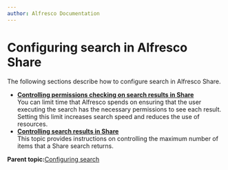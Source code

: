 ```yaml
---
author: Alfresco Documentation
---
```


# Configuring search in Alfresco Share

The following sections describe how to configure search in Alfresco Share.

-   **[Controlling permissions checking on search results in Share](../tasks/search_permissions_check.md)**  
You can limit time that Alfresco spends on ensuring that the user executing the search has the necessary permissions to see each result. Setting this limit increases search speed and reduces the use of resources.
-   **[Controlling search results in Share](../tasks/controlling_search_results.md)**  
This topic provides instructions on controlling the maximum number of items that a Share search returns.

**Parent topic:**[Configuring search](../concepts/solr-home.md)

